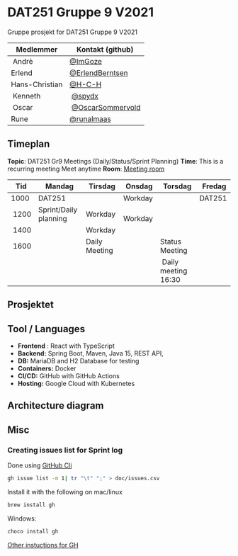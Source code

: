 # DAT251 Gruppe 9 V2021

Gruppe prosjekt for DAT251 Gruppe 9 V2021

| Medlemmer | Kontakt (github) |
| --- | --- |
| Andrè  | [@ImGoze](https://github.com/ImGoze) |
| Erlend | [@ErlendBerntsen](https://github.com/ErlendBerntsen) |
| Hans-Christian | [@H-C-H](https://github.com/H-C-H) |
| Kenneth | [@spydx](https://github.com/spydx) |
| Oscar | [@OscarSommervold](https://github.com/OscarSommervold) |
| Rune | [@runalmaas](https://github.com/runalmaas) |

## Timeplan

**Topic**: DAT251 Gr9 Meetings (Daily/Status/Sprint Planning)
**Time**: This is a recurring meeting Meet anytime
**Room**: [Meeting room](https://uib.zoom.us/j/68675494000?pwd=b2hzWG5Zd0Vac0dDdUtwZmRNN21uQT09)

| Tid | Mandag | Tirsdag | Onsdag | Torsdag | Fredag |
|---|---|---|---|---|---|
| 1000 | DAT251| | Workday |  |  DAT251 |
| 1200 | Sprint/Daily planning | Workday |  Workday |  
| 1400|       | Workday | | |
| 1600 | | Daily Meeting | | Status Meeting
| |   |     | | Daily meeting 16:30| |

## Prosjektet

## Tool / Languages

- **Frontend** : React with TypeScript
- **Backend:** Spring Boot, Maven, Java 15, REST API,
- **DB:** MariaDB and H2 Database for testing
- **Containers:** Docker
- **CI/CD:** GitHub with GitHub Actions
- **Hosting:** Google Cloud with Kubernetes

## Architecture diagram

## Misc

### Creating issues list for Sprint log

Done using [GitHub Cli](https://cli.github.com/)

```sh
gh issue list -m 1| tr "\t" ";" > doc/issues.csv
```

Install it with the following on mac/linux
```sh
brew install gh
````

Windows:
```sh
choco install gh
```
[Other instuctions for GH](https://github.com/cli/cli#installation)
